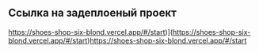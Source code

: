 ## Ссылка на задеплоеный проект
https://shoes-shop-six-blond.vercel.app/#/start)](https://shoes-shop-six-blond.vercel.app/#/start)https://shoes-shop-six-blond.vercel.app/#/start
